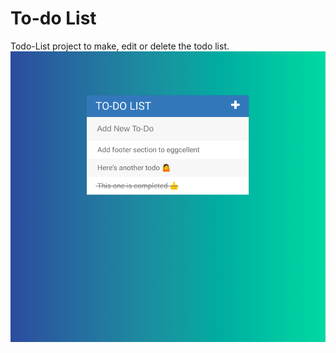 # To-do List
Todo-List project to make, edit or delete the todo list.
![SS](https://github.com/kartGits/todoList/raw/main/assets/demo.png )
